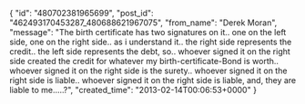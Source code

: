  {
   "id": "480702381965699",
   "post_id": "462493170453287_480688621967075",
   "from_name": "Derek Moran",
   "message": "The birth certificate has two signatures on it.. one on the left side, one on the right side.. as i understand it.. the right side represents the credit.. the left side represents the debt, so.. whoever signed it on the right side created the credit for whatever my birth-certificate-Bond is worth.. whoever signed it on the right side is the surety.. whoever signed it on the right side is liable.. whoever signed it on the right side is liable, and, they are liable to me.....?",
   "created_time": "2013-02-14T00:06:53+0000"
 }
